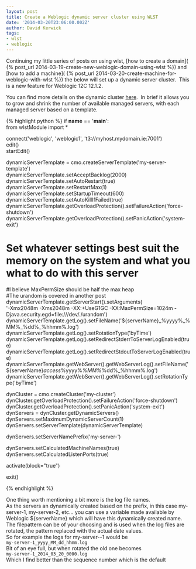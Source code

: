 ```yaml
---
layout: post
title: Create a Weblogic dynamic server cluster using WLST
date: '2014-03-20T23:06:00.002Z'
author: David Kerwick
tags:
- wlst
- weblogic
---
```


Continuing my little series of posts on using wlst, [how to create a domain]( {% post_url 2014-03-19-create-new-weblogic-domain-using-wlst %}) and [how to add a machine]( {% post_url 2014-03-20-create-machine-for-weblogic-with-wlst %}) the below will set up a dynamic server cluster.  This is a new feature for Weblogic 12C 12.1.2.  

You can find more details on the dynamic cluster [here](http://docs.oracle.com/middleware/1212/wls/INTRO/clustering.htm#BABJGIBI).  In brief it allows you to grow and shrink the number of available managed servers, with each managed server based on a template.

{% highlight python %}
if __name__ == '__main__':  
    from wlstModule import *  

connect('weblogic', 'weblogic1', 't3://myhost.mydomain.ie:7001')  
edit()  
startEdit()  

dynamicServerTemplate = cmo.createServerTemplate('my-server-template')  
dynamicServerTemplate.setAcceptBacklog(2000)  
dynamicServerTemplate.setAutoRestart(true)  
dynamicServerTemplate.setRestartMax(1)  
dynamicServerTemplate.setStartupTimeout(600)  
dynamicServerTemplate.setAutoKillIfFailed(true)  
dynamicServerTemplate.getOverloadProtection().setFailureAction('force-shutdown')  
dynamicServerTemplate.getOverloadProtection().setPanicAction('system-exit')  
# Set whatever settings best suit the memory on the system and what you what to do with this server  
#I believe MaxPermSize should be half the max heap  
#The urandom is covered in another post  
dynamicServerTemplate.getServerStart().setArguments(  
    '-Xmx2048m -Xms2048m -XX:+UseG1GC -XX:MaxPermSize=1024m -Djava.security.egd=file:///dev/./urandom')  
dynamicServerTemplate.getLog().setFileName('${serverName}_%yyyy%_%MM%_%dd%_%hhmm%.log')  
dynamicServerTemplate.getLog().setRotationType('byTime')  
dynamicServerTemplate.getLog().setRedirectStderrToServerLogEnabled(true)  
dynamicServerTemplate.getLog().setRedirectStdoutToServerLogEnabled(true)  
dynamicServerTemplate.getWebServer().getWebServerLog().setFileName('${serverName}_access_%yyyy%_%MM%_%dd%_%hhmm%.log')  
dynamicServerTemplate.getWebServer().getWebServerLog().setRotationType('byTime')  

dynCluster = cmo.createCluster('my-cluster')  
dynCluster.getOverloadProtection().setFailureAction('force-shutdown')  
dynCluster.getOverloadProtection().setPanicAction('system-exit')  
dynServers = dynCluster.getDynamicServers()  
dynServers.setMaximumDynamicServerCount(1)  
dynServers.setServerTemplate(dynamicServerTemplate)  

dynServers.setServerNamePrefix('my-server-')  

dynServers.setCalculatedMachineNames(true)  
dynServers.setCalculatedListenPorts(true)  

activate(block="true")  

exit()  

{% endhighlight %}


One thing worth mentioning a bit more is the log file names.  
As the servers an dynamically created based on the prefix, in this case my-server-1, my-server-2, etc... you can use a variable made available by Weblogic ${serverName} which will have this dynamically created name.  
The filepattern can be of your choosing and is used when the log files are rotated, the pattern replaced with the actual date values.  
So for example the logs for my-server--1 would be  
`my-server-1_yyyy_MM_dd_hhmm.log`  
Bit of an eye full, but when rotated the old one becomes  
`my-server-1_2014_03_20_0000.log`  
Which I find better than the sequence number which is the default
